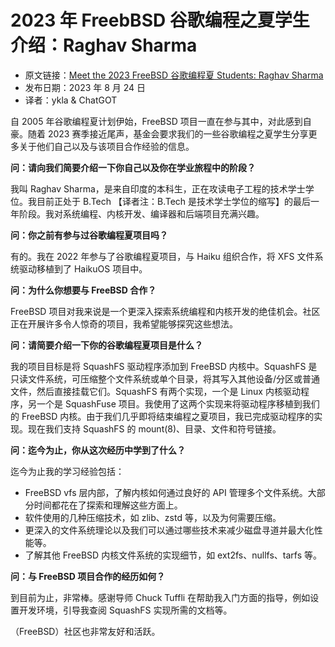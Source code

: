 # 2023 年 FreebBSD 谷歌编程之夏学生介绍：Raghav Sharma

- 原文链接：[Meet the 2023 FreeBSD 谷歌编程夏 Students: Raghav Sharma](https://freebsdfoundation.org/blog/meet-the-2023-freebsd-google-summer-of-code-students-raghav-sharma/)
- 发布日期：2023 年 8 月 24 日
- 译者：ykla & ChatGOT

自 2005 年谷歌编程夏计划伊始，FreeBSD 项目一直在参与其中，对此感到自豪。随着 2023 赛季接近尾声，基金会要求我们的一些谷歌编程之夏学生分享更多关于他们自己以及与该项目合作经验的信息。

**问：请向我们简要介绍一下你自己以及你在学业旅程中的阶段？**

我叫 Raghav Sharma，是来自印度的本科生，正在攻读电子工程的技术学士学位。我目前正处于 B.Tech 【译者注：B.Tech 是技术学士学位的缩写】的最后一年阶段。我对系统编程、内核开发、编译器和后端项目充满兴趣。

**问：你之前有参与过谷歌编程夏项目吗？**

有的。我在 2022 年参与了谷歌编程夏项目，与 Haiku 组织合作，将 XFS 文件系统驱动移植到了 HaikuOS 项目中。

**问：为什么你想要与 FreeBSD 合作？**

FreeBSD 项目对我来说是一个更深入探索系统编程和内核开发的绝佳机会。社区正在开展许多令人惊奇的项目，我希望能够探究这些想法。

**问：请简要介绍一下你的谷歌编程夏项目是什么？**

我的项目目标是将 SquashFS 驱动程序添加到 FreeBSD 内核中。SquashFS 是只读文件系统，可压缩整个文件系统或单个目录，将其写入其他设备/分区或普通文件，然后直接挂载它们。SquashFS 有两个实现，一个是 Linux 内核驱动程序，另一个是 SquashFuse 项目。我使用了这两个实现来将驱动程序移植到我们的 FreeBSD 内核。由于我们几乎即将结束编程之夏项目，我已完成驱动程序的实现。现在我们支持 SquashFS 的 mount(8)、目录、文件和符号链接。

**问：迄今为止，你从这次经历中学到了什么？**

迄今为止我的学习经验包括：

- FreeBSD vfs 层内部，了解内核如何通过良好的 API 管理多个文件系统。大部分时间都花在了探索和理解这些方面上。
- 软件使用的几种压缩技术，如 zlib、zstd 等，以及为何需要压缩。
- 更深入的文件系统理论以及我们可以通过哪些技术来减少磁盘寻道并最大化性能等。
- 了解其他 FreeBSD 内核文件系统的实现细节，如 ext2fs、nullfs、tarfs 等。

**问：与 FreeBSD 项目合作的经历如何？**

到目前为止，非常棒。感谢导师 Chuck Tuffli 在帮助我入门方面的指导，例如设置开发环境，引导我查阅 SquashFS 实现所需的文档等。

（FreeBSD）社区也非常友好和活跃。
